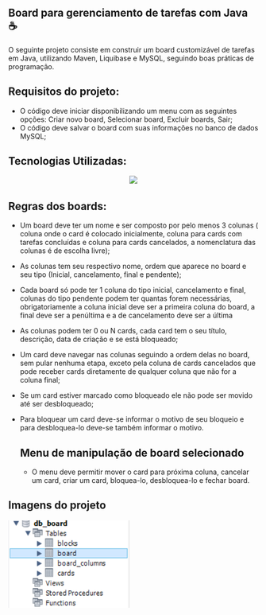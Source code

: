 ## Board para gerenciamento de tarefas com Java ☕
O seguinte projeto consiste em construir um board customizável de tarefas em Java, utilizando Maven, Liquibase e MySQL, seguindo boas práticas de programação.

## Requisitos do projeto:
- O código deve iniciar disponibilizando um menu com as seguintes opções: Criar novo board, Selecionar board, Excluir boards, Sair;
- O código deve salvar o board com suas informações no banco de dados MySQL;

## Tecnologias Utilizadas:

 <p align="center">
  <a href="https://skillicons.dev">
    <img src="https://skillicons.dev/icons?i=java,spring,mysql,maven," />
  </a>
</p>
          
  ## Regras dos boards:
- Um board deve ter um nome e ser composto por pelo menos 3 colunas ( coluna onde o card é colocado inicialmente, coluna para cards com tarefas concluídas e coluna para cards cancelados, a nomenclatura das colunas é de escolha livre);
- As colunas tem seu respectivo nome, ordem que aparece no board e seu tipo (Inicial, cancelamento, final e pendente);
- Cada board só pode ter 1 coluna do tipo inicial, cancelamento e final, colunas do tipo pendente podem ter quantas forem necessárias, obrigatoriamente a coluna inicial deve ser a primeira coluna do board, a final deve ser a penúltima e a de cancelamento deve ser a última
- As colunas podem ter 0 ou N cards, cada card tem o seu título, descrição, data de criação e se está bloqueado;
- Um card deve navegar nas colunas seguindo a ordem delas no board, sem pular nenhuma etapa, exceto pela coluna de cards cancelados que pode receber cards diretamente de qualquer coluna que não for a coluna final;
- Se um card estiver marcado como bloqueado ele não pode ser movido até ser desbloqueado;
- Para bloquear um card deve-se informar o motivo de seu bloqueio e para desbloquea-lo deve-se também informar o motivo.

  ## Menu de manipulação de board selecionado
  - O menu deve permitir mover o card para próxima coluna, cancelar um card, criar um card, bloquea-lo, desbloquea-lo e fechar board.
    
 ## Imagens do projeto
 <img src="https://github.com/Myrella-Goms/desafio.board.decolatech.2025/blob/master/Captura%20de%20tela%202025-02-27%20204508.png">
